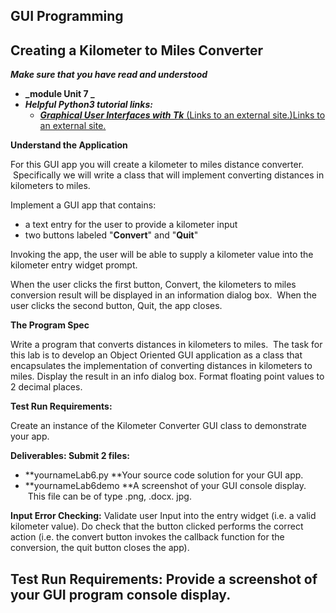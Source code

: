 GUI Programming 
----------------

Creating a Kilometer to Miles Converter 
----------------------------------------

**_Make sure that you have read and understood_**

*   **_module Unit 7 _**
*   **_Helpful Python3 tutorial links:_**
    *   [**_Graphical User Interfaces with Tk_** (Links to an external site.)Links to an external site.](https://docs.python.org/3/library/tk.html)

**Understand the Application**

For this GUI app you will create a kilometer to miles distance converter.  Specifically we will write a class that will implement converting distances in kilometers to miles.

Implement a GUI app that contains:

*   a text entry for the user to provide a kilometer input
*   two buttons labeled "**Convert**" and "**Quit**"

Invoking the app, the user will be able to supply a kilometer value into the kilometer entry widget prompt.

When the user clicks the first button, Convert, the kilometers to miles conversion result will be displayed in an information dialog box.  When the user clicks the second button, Quit, the app closes.

**The Program Spec**

Write a program that converts distances in kilometers to miles.  The task for this lab is to develop an Object Oriented GUI application as a class that encapsulates the implementation of converting distances in kilometers to miles. Display the result in an info dialog box. Format floating point values to 2 decimal places.

**Test Run Requirements:**  

Create an instance of the Kilometer Converter GUI class to demonstrate your app.

**Deliverables: Submit 2 files:**

*   **yournameLab6.py **Your source code solution for your GUI app.
*   **yournameLab6demo **A screenshot of your GUI console display.  This file can be of type .png, .docx. jpg.  

**Input Error Checking:** Validate user Input into the entry widget (i.e. a valid kilometer value). Do check that the button clicked performs the correct action (i.e. the convert button invokes the callback function for the conversion, the quit button closes the app).

**Test Run Requirements:** Provide a screenshot of your GUI program console display.
------------------------------------------------------------------------------------